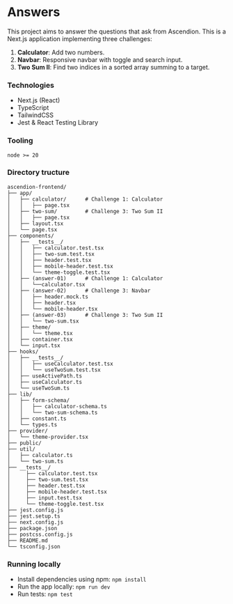 # Answers

This project aims to answer the questions that ask from Ascendion. This is a Next.js application implementing three challenges:

1. **Calculator**: Add two numbers.
2. **Navbar**: Responsive navbar with toggle and search input.
3. **Two Sum II**: Find two indices in a sorted array summing to a target.

### Technologies

- Next.js (React)
- TypeScript
- TailwindCSS
- Jest & React Testing Library

### Tooling

```
node >= 20
```

### Directory tructure

```
ascendion-frontend/
├── app/
│   ├── calculator/      # Challenge 1: Calculator
│   │   ├── page.tsx
│   ├── two-sum/         # Challenge 3: Two Sum II
│   │   ├── page.tsx
│   ├── layout.tsx 
│   └── page.tsx         
├── components/
│   ├── __tests__/
│   │   ├── calculator.test.tsx
│   │   ├── two-sum.test.tsx
│   │   ├── header.test.tsx
│   │   ├── mobile-header.test.tsx
│   │   └── theme-toggle.test.tsx
│   ├── (answer-01)      # Challenge 1: Calculator
│   │   └──calculator.tsx
│   ├── (answer-02)      # Challenge 3: Navbar
│   │   ├── header.mock.ts
│   │   ├── header.tsx
│   │   └── mobile-header.tsx
│   ├── (answer-03)      # Challenge 3: Two Sum II
│   │   └── two-sum.tsx
│   ├── theme/
│   │   └── theme.tsx
│   ├── container.tsx 
│   └── input.tsx       
├── hooks/
│   ├── __tests__/
│   │   ├── useCalculator.test.tsx
│   │   └── useTwoSum.test.tsx
│   ├── useActivePath.ts
│   ├── useCalculator.ts
│   └── useTwoSum.ts
├── lib/
│   ├── form-schema/
│   │   ├── calculator-schema.ts
│   │   └── two-sum-schema.ts
│   ├── constant.ts
│   └── types.ts
├── provider/
│   └── theme-provider.tsx
├── public/
├── util/
│   ├── calculator.ts
│   └── two-sum.ts
├── __tests__/
│     ├── calculator.test.tsx
│     ├── two-sum.test.tsx
│     ├── header.test.tsx
│     ├── mobile-header.test.tsx
│     ├── input.test.tsx
│     └── theme-toggle.test.tsx
├── jest.config.js
├── jest.setup.ts
├── next.config.js
├── package.json
├── postcss.config.js
├── README.md
└── tsconfig.json
```

### Running locally

- Install dependencies using npm: `npm install`
- Run the app locally: `npm run dev`
- Run tests: `npm test`


